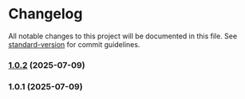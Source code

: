 # Changelog

All notable changes to this project will be documented in this file. See [standard-version](https://github.com/conventional-changelog/standard-version) for commit guidelines.

### [1.0.2](https://github.com/masudmirza/Node.js-Microservices/compare/v1.0.1...v1.0.2) (2025-07-09)

### 1.0.1 (2025-07-09)
